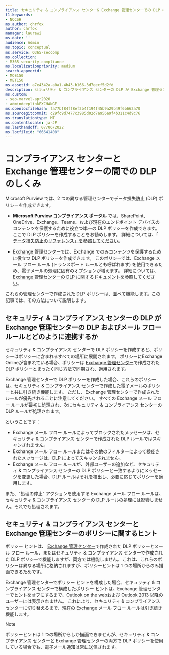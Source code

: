 ```yaml
---
title: セキュリティ & コンプライアンス センター& Exchange 管理センターでの DLP のしくみ
f1.keywords:
- NOCSH
ms.author: chrfox
author: chrfox
manager: laurawi
ms.date: ''
audience: Admin
ms.topic: conceptual
ms.service: O365-seccomp
ms.collection:
- M365-security-compliance
ms.localizationpriority: medium
search.appverid:
- MOE150
- MET150
ms.assetid: a7e4342a-a0a1-4b43-b166-3d7eecf5d2fd
description: セキュリティ & コンプライアンス センターの DLP が Exchange 管理センターの DLP およびメール フロー ルール (トランスポート ルール) と連携する方法について説明します。
ms.custom:
- seo-marvel-apr2020
- admindeeplinkEXCHANGE
ms.openlocfilehash: fa77bf84ff8ef2b4f194f45b9a29b49f6b662a70
ms.sourcegitcommit: c29fc9d7477c3985d02d7a956a9f4b311c4d9c76
ms.translationtype: MT
ms.contentlocale: ja-JP
ms.lasthandoff: 07/06/2022
ms.locfileid: "66641408"
---
```

# <a name="how-dlp-works-between-the-compliance-center-and-exchange-admin-center"></a>コンプライアンス センターと Exchange 管理センターの間での DLP のしくみ

Microsoft Purview では、2 つの異なる管理センターでデータ損失防止 (DLP) ポリシーを作成できます。
  
- **Microsoft Purview コンプライアンス ポータル** では、SharePoint、OneDrive、Exchange、Teams、および現在のエンドポイント デバイスのコンテンツを保護するために役立つ単一の DLP ポリシーを作成できます。 ここで DLP ポリシーを作成することをお勧めします。 詳細については、「 [データ損失防止のリファレンス」を参照してください](data-loss-prevention-policies.md)。
    
- <a href="https://go.microsoft.com/fwlink/p/?linkid=2059104" target="_blank">Exchange 管理センター</a>では、Exchange でのみコンテンツを保護するために役立つ DLP ポリシーを作成できます。 このポリシーでは、Exchange メール フロー ルール (トランスポート ルールとも呼ばれます) を使用できるため、電子メールの処理に固有のオプションが増えます。 詳細については、 [Exchange 管理センターの DLP に関するドキュメントを参照してください](/exchange/security-and-compliance/data-loss-prevention/data-loss-prevention)。
    
これらの管理センターで作成された DLP ポリシーは、並べて機能します。この記事では、その方法について説明します。
 
  
## <a name="how-dlp-in-the-security--compliance-center-works-with-dlp-and-mail-flow-rules-in-the-exchange-admin-center"></a>セキュリティ & コンプライアンス センターの DLP が Exchange 管理センターの DLP およびメール フロー ルールとどのように連携するか

セキュリティ & コンプライアンス センターで DLP ポリシーを作成すると、ポリシーはポリシーに含まれるすべての場所に展開されます。 ポリシーにExchange Onlineが含まれている場合、ポリシーは <a href="https://go.microsoft.com/fwlink/p/?linkid=2059104" target="_blank">Exchange 管理センター</a>で作成された DLP ポリシーとまったく同じ方法で同期され、適用されます。 
  
Exchange 管理センターで DLP ポリシーを作成した場合、これらのポリシーは、セキュリティ & コンプライアンス センターで作成した電子メールのポリシーと共に引き続き機能します。 ただし、Exchange 管理センターで作成されたルールが優先されることに注意してください。 すべての Exchange メール フロー ルールが最初に処理され、次にセキュリティ & コンプライアンス センターの DLP ルールが処理されます。
  
ということです：
  
- Exchange メール フロー ルールによってブロックされたメッセージは、セキュリティ & コンプライアンス センターで作成された DLP ルールではスキャンされません。
- Exchange メール フロー ルールまたはその他のフィルターによって検疫されたメッセージは、DLP によってスキャンされません。 
- Exchange メール フロー ルールが、外部ユーザーの追加など、セキュリティ & コンプライアンス センターの DLP ポリシーと一致するようにメッセージを変更した場合、DLP ルールはそれを検出し、必要に応じてポリシーを適用します。
    
また、"処理の停止" アクションを使用する Exchange メール フロー ルールは、セキュリティ & コンプライアンス センターの DLP ルールの処理には影響しません。それでも処理されます。
  
## <a name="policy-tips-in-the-security--compliance-center-vs-the-exchange-admin-center"></a>セキュリティ & コンプライアンス センターと Exchange 管理センターのポリシーに関するヒント

ポリシー ヒントは、 <a href="https://go.microsoft.com/fwlink/p/?linkid=2059104" target="_blank">Exchange 管理センター</a>で作成された DLP ポリシーとメール フロー ルール、またはセキュリティ & コンプライアンス センターで作成された DLP ポリシーで機能しますが、両方では機能しません。 これは、これらのポリシーは異なる場所に格納されますが、ポリシーヒントは 1 つの場所からのみ描画できるためです。
  
Exchange 管理センターでポリシー ヒントを構成した場合、セキュリティ & コンプライアンス センターで構成したポリシー ヒントは、Exchange 管理センターでヒントをオフにするまで、Outlook on the webおよび Outlook 2013 以降のユーザーには表示されません。 これにより、セキュリティ & コンプライアンス センターに切り替えるまで、現在の Exchange メール フロー ルールは引き続き機能します。
  
>[!Note]
>ポリシーヒントは 1 つの場所からしか描画できませんが、セキュリティ & コンプライアンス センターと Exchange 管理センターの両方で DLP ポリシーを使用している場合でも、電子メール通知は常に送信されます。
